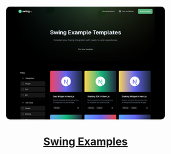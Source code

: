 <p align="center">
  <a href="https://examples.swing.xyz">
    <picture>
      <img src="./public/directory-landing.png" height="300" style="border-radius:10px;">
    </picture>
    <h1 align="center">Swing Examples</h1>
  </a>
</p>
